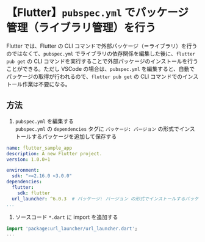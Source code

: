 # 【Flutter】`pubspec.yml` でパッケージ管理（ライブラリ管理）を行う

Flutter では、Flutter の CLI コマンドで外部パッケージ（＝ライブラリ）を行うのではなくて、`pubspec.yml` でライブラリの依存関係を編集した後に、`flutter pub get` の CLI コマンドを実行することで外部パッケージのインストールを行うことができる。ただし VSCode の場合は、`pubspec.yml` を編集すると、自動でパッケージの取得が行われるので、`flutter pub get` の CLI コマンドでのインストール作業は不要になる。

## 方法

1. `pubspec.yml` を編集する<br>
  `pubspec.yml` の `dependencies` タグに `パッケージ: バージョン` の形式でインストールするパッケージを追加して保存する

  ```yml
  name: flutter_sample_app
  description: A new Flutter project.
  version: 1.0.0+1

  environment:
    sdk: ">=2.16.0 <3.0.0"
  dependencies:
    flutter:
      sdk: flutter
    url_launcher: ^6.0.3  # パッケージ: バージョン の形式でインストールするパッケージを追加（* url_launcher 指定したURLをブラウザを起動するライブラリ）
  ...
  ```

1. ソースコード `*.dart` に import を追加する
  ```dart
  import 'package:url_launcher/url_launcher.dart';
  ...
  ```

